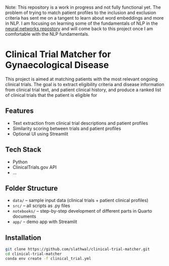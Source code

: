 Note: This repository is a work in progress and not fully functional yet. The problem of trying to match patient profiles to the inclusion and exclusion criteria has sent me on a tangent to learn about word embeddings and more in NLP. I am focusing on learning some of the fundamentals of NLP in the [neural networks repostory](https://github.com/slathwal/neural_networks) and will come back to this project once I am comfortable with the NLP fundamentals.


# Clinical Trial Matcher for Gynaecological Disease

This project is aimed at matching patients with the most relevant ongoing clinical trials. The goal is to extract eligibility criteria and disease information from clinical trial text, and patient clinical history, and produce a ranked list of clinical trials that the patient is eligible for

## Features
- Text extraction from clinical trial descriptions and patient profiles
- Similarity scoring between trials and patient profiles
- Optional UI using Streamlit

## Tech Stack
- Python
- ClinicalTrials.gov API
- ...

## Folder Structure
- `data/` – sample input data (clinical trials + patient clinical profiles)
- `src/` – all scripts as .py files
- `notebooks/` – step-by-step development of different parts in Quarto documents
- `app/` – demo app with Streamlit

## Installation
```bash
git clone https://github.com/slathwal/clinical-trial-matcher.git
cd clinical-trial-matcher
conda env create -f clinical_trial.yml
